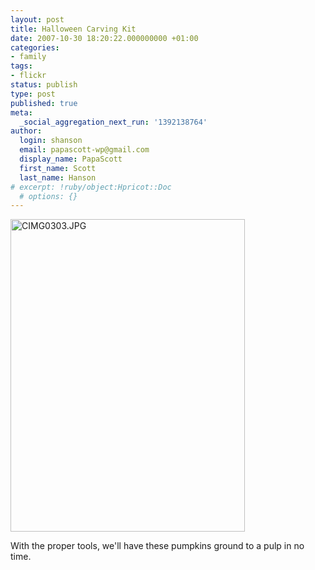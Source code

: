```yaml
---
layout: post
title: Halloween Carving Kit
date: 2007-10-30 18:20:22.000000000 +01:00
categories:
- family
tags:
- flickr
status: publish
type: post
published: true
meta:
  _social_aggregation_next_run: '1392138764'
author:
  login: shanson
  email: papascott-wp@gmail.com
  display_name: PapaScott
  first_name: Scott
  last_name: Hanson
# excerpt: !ruby/object:Hpricot::Doc
  # options: {}
---
```

<p><a href="http://www.flickr.com/photos/51035717986@N01/1804882782" title="View 'CIMG0303.JPG' on Flickr.com"><img src="http://farm3.static.flickr.com/2285/1804882782_f985eeb9be.jpg" alt="CIMG0303.JPG" border="0" width="375" height="500" /></a></p>
<p>With the proper tools, we'll have these pumpkins ground to a pulp in no time.</p>
